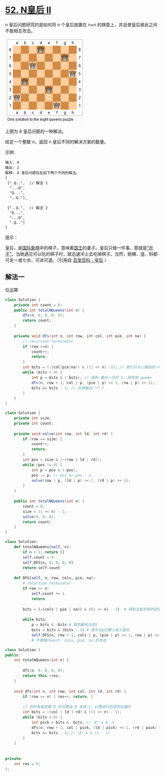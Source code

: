 # [52. N皇后 II](https://leetcode-cn.com/problems/n-queens-ii/)

n 皇后问题研究的是如何将 n 个皇后放置在 n×n 的棋盘上，并且使皇后彼此之间不能相互攻击。

![](52/8-queens.png)

上图为 8 皇后问题的一种解法。

给定一个整数 n，返回 n 皇后不同的解决方案的数量。

示例:

```
输入: 4
输出: 2
解释: 4 皇后问题存在如下两个不同的解法。
[
 [".Q..",  // 解法 1
  "...Q",
  "Q...",
  "..Q."],

 ["..Q.",  // 解法 2
  "Q...",
  "...Q",
  ".Q.."]
]
```

提示：

皇后，是[国际象棋](https://baike.baidu.com/item/国际象棋/19181278)中的棋子，意味着[国王](https://baike.baidu.com/item/萨克拉门托国王队/2250678?fromtitle=国王&fromid=7653824)的妻子。皇后只做一件事，那就是["吃子"](https://baike.baidu.com/item/吃子)。当她遇见可以吃的棋子时，就迅速冲上去吃掉棋子。当然，她横、竖、斜都可走一或七步，可进可退。（引用自 [百度百科 - 皇后](https://baike.baidu.com/item/皇后/15860305?fr=aladdin) ）


## 解法一

位运算

```Java
class Solution {
    private int count = 0;
    public int totalNQueens(int n) {
        dfs(n, 0, 0, 0, 0);
        return count;
    }

    private void dfs(int n, int row, int col, int pie, int na) {
        // recursion terminator
        if (row >=n) {
            count++;
            return;
        }
        int bits = (~(col|pie|na)) & ((1 << n) -1); // 我们只关心最后的 n 位
        while (bits > 0) {
            int p = bits & (-bits); // 得到 最后一位的 1, 用来放 queen
            dfs(n, row + 1, col | p, (pie | p) << 1, (na | p) >> 1);
            bits &= bits - 1; // 去掉最后一个 1
        }
    }
}
```

```Java
class Solution {
    private int size;
    private int count;

    private void solve(int row, int ld, int rd) {
        if (row == size) {
            count++;
            return;
        }
        int pos = size & (~(row | ld | rd));
        while (pos != 0) {
            int p = pos & (-pos);
            pos -= p; // pos &= pos - 1;
            solve(row | p, (ld | p) << 1, (rd | p) >> 1);
        }
    }

    public int totalNQueens(int n) {
        count = 0;
        size = (1 << n) - 1;
        solve(0, 0, 0);
        return count;
    }
}
```

```python
class Solution:
    def totalNQueens(self, n): 
        if n < 1: return [] 
        self.count = 0 
        self.DFS(n, 0, 0, 0, 0) 
        return self.count

    def DFS(self, n, row, cols, pie, na): 
        # recursion terminator 
        if row >= n: 
            self.count += 1 
            return

        bits = (~(cols | pie | na)) & ((1 << n) - 1)  # 得到当前所有的空位

        while bits: 
            p = bits & -bits # 取到最低位的1
            bits = bits & (bits - 1) # 表示在p位置上放入皇后
            self.DFS(n, row + 1, cols | p, (pie | p) << 1, (na | p) >> 1) 
            # 不需要revert  cols, pie, na 的状态
```

```C++
class Solution {
public:
    int totalNQueens(int n) {
        
        dfs(n, 0, 0, 0, 0);
        return this->res;
    }
    
    void dfs(int n, int row, int col, int ld, int rd) {
        if (row >= n) { res++; return; }
        
        // 将所有能放置 Q 的位置由 0 变成 1，以便进行后续的位遍历
        int bits = ~(col | ld | rd) & ((1 << n) - 1);
        while (bits > 0) {
            int pick = bits & -bits; // 注: x & -x
            dfs(n, row + 1, col | pick, (ld | pick) << 1, (rd | pick) >> 1);
            bits &= bits - 1; // 注: x & (x - 1)
        }
    }


private:
    int res = 0;
};
```